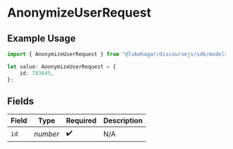 # AnonymizeUserRequest

## Example Usage

```typescript
import { AnonymizeUserRequest } from "@lukehagar/discoursejs/sdk/models/operations";

let value: AnonymizeUserRequest = {
    id: 783645,
};
```

## Fields

| Field              | Type               | Required           | Description        |
| ------------------ | ------------------ | ------------------ | ------------------ |
| `id`               | *number*           | :heavy_check_mark: | N/A                |